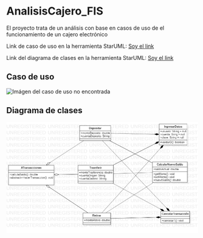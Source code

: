 # AnalisisCajero_FIS
El proyecto trata de un análisis con base en casos de uso de el funcionamiento de un cajero electrónico

Link de caso de uso en la herramienta StarUML: [Soy el link](https://github.com/brayanpasa99/AnalisisCUCajero_FIS/blob/master/CajeroAutom%C3%A1tico_CU.mdj "Cajero automático caso de uso en StarUML")

Link del diagrama de clases en la  herramienta StarUML: [Soy el link](https://github.com/brayanpasa99/AnalisisCajero_FIS/blob/master/CajeroAutomatico.mdj "Cajero automático diagrama de clases en StarUML")

## Caso de uso
![Imágen del caso de uso no encontrada](https://github.com/brayanpasa99/AnalisisCUCajero_FIS/blob/master/Cajero%20autom%C3%A1tico_CU%20(Final).png "Cajero automático caso de uso en PNG")

## Diagrama de clases
![Imágen del caso de uso no encontrada](https://github.com/brayanpasa99/AnalisisCajero_FIS/blob/master/AnalisiCajeroC.png "Cajero automático diagrama de clases en PNG")
